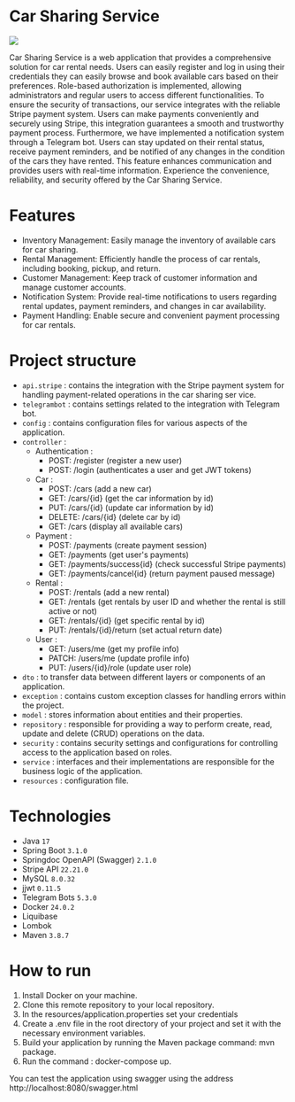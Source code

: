 # Car Sharing Service
![](C:\Users\nadia\Desktop\b9f4062c-3831-4f1a-bf1a-3a79b8042257.jfif)

Car Sharing Service is a web application that provides a comprehensive solution for car rental needs. Users can easily register and log in using their credentials they can easily browse and book available cars based on their preferences. Role-based authorization is implemented, allowing administrators and regular users to access different functionalities. To ensure the security of transactions, our service integrates with the reliable Stripe payment system. Users can make payments conveniently and securely using Stripe, this integration guarantees a smooth and trustworthy payment process. Furthermore, we have implemented a notification system through a Telegram bot. Users can stay updated on their rental status, receive payment reminders, and be notified of any changes in the condition of the cars they have rented. This feature enhances communication and provides users with real-time information. Experience the convenience, reliability, and security offered by the Car Sharing Service.

# Features

- Inventory Management: Easily manage the inventory of available cars for car sharing.
- Rental Management: Efficiently handle the process of car rentals, including booking, pickup, and return.
- Customer Management: Keep track of customer information and manage customer accounts.
- Notification System: Provide real-time notifications to users regarding rental updates, payment reminders, and changes in car availability.
- Payment Handling: Enable secure and convenient payment processing for car rentals.

# Project structure

- `api.stripe` : contains the integration with the Stripe payment system for handling payment-related operations in the car sharing ser vice.
- `telegrambot` : contains settings related to the integration with Telegram bot.
- `config` : contains configuration files for various aspects of the application.
- `controller` :
    - Authentication :
        - POST: /register (register a new user)
        - POST: /login (authenticates a user and  get JWT tokens)
    - Car :
        - POST: /cars (add a new car)
        - GET: /cars/{id} (get the car information by id)
        - PUT: /cars/{id} (update car information by id)
        - DELETE: /cars/{id} (delete car by id)
        - GET: /cars (display all available cars)
    - Payment :
        - POST: /payments (create payment session)
        - GET: /payments (get user's payments)
        - GET: /payments/success{id} (check successful Stripe payments)
        - GET: /payments/cancel{id} (return payment paused message)
    - Rental :
        - POST: /rentals (add a new rental)
        - GET: /rentals (get rentals by user ID and whether the rental is still active or not)
        - GET: /rentals/{id} (get specific rental by id)
        - PUT: /rentals/{id}/return (set actual return date)
    - User :
        - GET: /users/me (get my profile info)
        - PATCH: /users/me (update profile info)
        - PUT: /users/{id}/role (update user role)
- `dto` : to transfer data between different layers or components of an application.
- `exception` : contains custom exception classes for handling errors within the project.
- `model` : stores information about entities and their properties.
- `repository` : responsible for providing a way to perform create, read, update and delete (CRUD) operations on the data.
- `security` : contains security settings and configurations for controlling access to the application based on roles.
- `service` : interfaces and their implementations are responsible for the business logic of the application.
- `resources` : configuration file.

# Technologies
- Java `17`
- Spring Boot `3.1.0`
- Springdoc OpenAPI (Swagger) `2.1.0`
- Stripe API `22.21.0`
- MySQL `8.0.32`
- jjwt `0.11.5`
- Telegram Bots `5.3.0`
- Docker `24.0.2`
- Liquibase
- Lombok
- Maven `3.8.7`

# How to run
1. Install Docker on your machine.
2. Clone this remote repository to your local repository.
3. In the resources/application.properties set your credentials
4. Create a .env file in the root directory of your project and set it with the necessary environment variables.
5. Build your application by running the Maven package command: mvn package.
6. Run the command : docker-compose up.

You can test the application using swagger using the address http://localhost:8080/swagger.html
